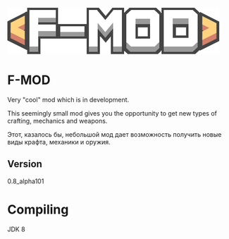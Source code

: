 ﻿![Logo](assets/icon-logo.png)

# F-MOD

Very "cool" mod which is in development.

This seemingly small mod gives you the opportunity to get new types of crafting, mechanics and weapons.

Этот, казалось бы, небольшой мод дает возможность получить новые виды крафта, механики и оружия.

## Version
0.8_alpha101

# Compiling
JDK 8
